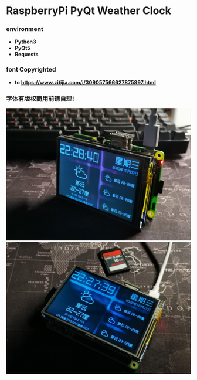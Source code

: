 # RaspberryPi PyQt Weather Clock

### environment
- **Python3** 
- **PyQt5** 
- **Requests** 

### font Copyrighted  
- **to https://www.zitijia.com/i/309057566627875897.html**

### 字体有版权商用前请自理!

![image](https://github.com/ShaderFallback/Raspberry-Pi-PyQt/blob/master/image/pyqt1.jpg)
![image](https://github.com/ShaderFallback/Raspberry-Pi-PyQt/blob/master/image/pyqt2.jpg)
